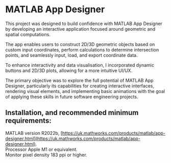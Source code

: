 # MATLAB App Designer

This project was designed to build confidence with MATLAB App Designer by developing an interactive application focused around geometric and spatial computations. 

The app enables users to construct 2D/3D geometric objects based on custom input coordinates, perform calculations to determine intersection points, and seamlessly input, load, and export coordinate data. 

To enhance interactivity and data visualisation, I incorporated dynamic buttons and 2D/3D plots, allowing for a more intuitive UI/UX. 

The primary objective was to explore the full potential of MATLAB App Designer, particularly its capabilities for creating interactive interfaces, rendering visual elements, and implementing basic animations with the goal of applying these skills in future software engineering projects.

## Installation, and recommended minimum requirements:
MATLAB version R2022b, [https://uk.mathworks.com/products/matlab/app-designer.html](https://uk.mathworks.com/products/matlab/app-designer.html).  
Processor Apple M1 or equivalent.  
Monitor pixel density 183 ppi or higher.
